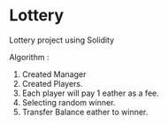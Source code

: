 # Lottery
Lottery project using Solidity

Algorithm :
1. Created Manager
2. Created Players.
3. Each player will pay 1 eather as a fee.
4. Selecting random winner.
5. Transfer Balance eather to winner.
